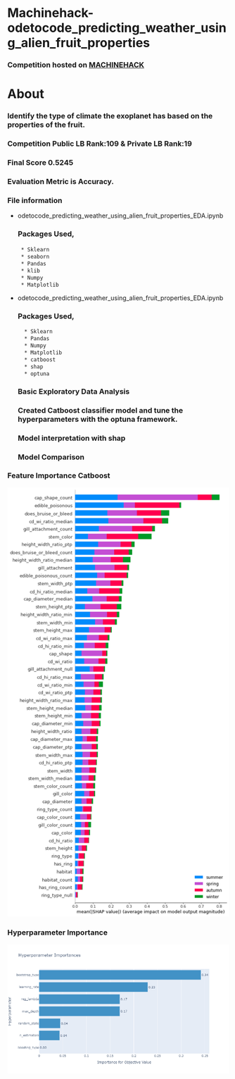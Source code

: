 # Machinehack-odetocode_predicting_weather_using_alien_fruit_properties


### Competition hosted on <a href="https://machinehack.com/hackathon/odetocode_predicting_weather_using_alien_fruit_properties/overview"> MACHINEHACK </a>

# About

### Identify the type of climate the exoplanet has based on the properties of the fruit.


### Competition Public LB Rank:109   &  Private LB Rank:19

### Final Score  0.5245

### Evaluation Metric is Accuracy.

### File information

 * odetocode_predicting_weather_using_alien_fruit_properties_EDA.ipynb
    ### Packages Used,
        * Sklearn
        * seaborn
        * Pandas
        * klib
        * Numpy
        * Matplotlib

* odetocode_predicting_weather_using_alien_fruit_properties_EDA.ipynb
    ### Packages Used,
        * Sklearn
        * Pandas
        * Numpy
        * Matplotlib
        * catboost
        * shap
        * optuna
              
     ### Basic Exploratory Data Analysis
     ### Created Catboost classifier model and tune the hyperparameters with the optuna framework.
     ### Model interpretation with shap  
     ### Model Comparison
     


### Feature Importance Catboost  

![Alt text](https://github.com/hariprasath-v/Machinehack-odetocode_predicting_weather_using_alien_fruit_properties/blob/main/Feature%20Importance_catboost_model.png)


### Hyperparameter Importance

![Alt text](https://github.com/hariprasath-v/Machinehack-odetocode_predicting_weather_using_alien_fruit_properties/blob/main/Hyperparameter%20Importance%20catboost_model.png)









